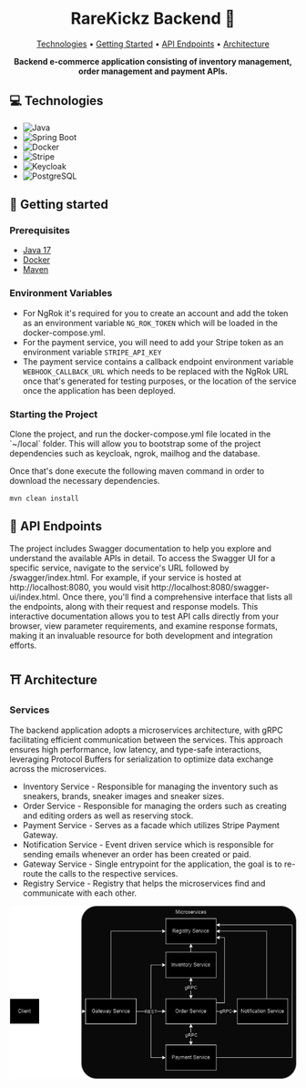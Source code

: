<h1 align="center" style="font-weight: bold;">RareKickz Backend 👟</h1>

<p align="center">
  <a href="#tech">Technologies</a> •
  <a href="#started">Getting Started</a> •
  <a href="#routes">API Endpoints</a> •
  <a href="#arch">Architecture</a>
</p>

<p align="center">
    <b>Backend e-commerce application consisting of inventory management, order management and payment APIs.</b>
</p>

<h2 id="technologies">💻 Technologies</h2>

- ![Java](https://img.shields.io/badge/Java-%23ED8B00.svg?logo=openjdk&logoColor=white)
- ![Spring Boot](https://img.shields.io/badge/Spring%20Boot-6DB33F?logo=springboot&logoColor=fff)
- ![Docker](https://img.shields.io/badge/Docker-2496ED?logo=docker&logoColor=fff)
- ![Stripe](https://img.shields.io/badge/Stripe-5851DD?logo=stripe&logoColor=fff)
- ![Keycloak](https://img.shields.io/badge/Keycloak-008aaa?logo=keycloak&logoColor=white)
- ![PostgreSQL](https://img.shields.io/badge/Postgresql-30363D?logo=postgresql&logoColor=white)

<h2 id="started">🚀 Getting started</h2>
<h3>Prerequisites</h3>

- [Java 17](https://adoptium.net/temurin/releases/?version=17)
- [Docker](https://www.docker.com/products/docker-desktop/)
- [Maven](https://maven.apache.org/download.cgi)

<h3>Environment Variables</h3>

- For NgRok it's required for you to create an account and add the token as an environment variable `NG_ROK_TOKEN` which
  will be loaded in the docker-compose.yml.
- For the payment service, you will need to add your Stripe token as an environment variable `STRIPE_API_KEY`
- The payment service contains a callback endpoint environment variable `WEBHOOK_CALLBACK_URL` which needs to be
  replaced with the NgRok URL once that's generated for testing purposes, or the location of the service once the
  application has been deployed.

<h3>Starting the Project</h3>
Clone the project, and run the docker-compose.yml file located in the `~/local` folder. This will allow you to bootstrap
some of the project dependencies such as keycloak, ngrok, mailhog and the database.

Once that's done execute the following maven command in order to download the necessary dependencies.

```
mvn clean install
```

<h2 id="routes">📍 API Endpoints</h2>

The project includes Swagger documentation to help you explore and understand the available APIs in detail. To access
the Swagger UI for a specific service, navigate to the service's URL followed by /swagger/index.html. For example, if
your service is hosted at http://localhost:8080, you would visit http://localhost:8080/swagger-ui/index.html. Once
there, you'll find a comprehensive interface that lists all the endpoints, along with their request and response models.
This interactive documentation allows you to test API calls directly from your browser, view parameter requirements, and
examine response formats, making it an invaluable resource for both development and integration efforts.

<h2 id="arch">⛩️ Architecture</h2>
<h3>Services</h3>
The backend application adopts a microservices architecture, with gRPC facilitating efficient communication between the
services. This approach ensures high performance, low latency, and type-safe interactions, leveraging Protocol Buffers
for serialization to optimize data exchange across the microservices.

- Inventory Service - Responsible for managing the inventory such as sneakers, brands, sneaker images and sneaker sizes.
- Order Service - Responsible for managing the orders such as creating and editing orders as well as reserving stock.
- Payment Service - Serves as a facade which utilizes Stripe Payment Gateway.
- Notification Service - Event driven service which is responsible for sending emails whenever an order has been created
  or paid.
- Gateway Service - Single entrypoint for the application, the goal is to re-route the calls to the respective services.
- Registry Service - Registry that helps the microservices find and communicate with each other.

<p align="center">
  <img align="center" alt="RK Communication Diagram" src="local/images/rk_communication_diagram.png" />
</p>
